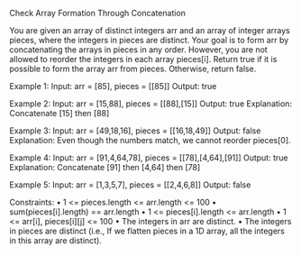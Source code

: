 Check Array Formation Through Concatenation

You are given an array of distinct integers arr and an array of integer arrays pieces, where the integers in pieces are distinct. 
Your goal is to form arr by concatenating the arrays in pieces in any order. 
However, you are not allowed to reorder the integers in each array pieces[i].
Return true if it is possible to form the array arr from pieces. Otherwise, return false.


Example 1:
 Input: arr = [85], pieces = [[85]]
 Output: true

Example 2:
 Input: arr = [15,88], pieces = [[88],[15]]
 Output: true
 Explanation: Concatenate [15] then [88]
 
Example 3:
 Input: arr = [49,18,16], pieces = [[16,18,49]]
 Output: false
 Explanation: Even though the numbers match, we cannot reorder pieces[0].

Example 4:
 Input: arr = [91,4,64,78], pieces = [[78],[4,64],[91]]
 Output: true
 Explanation: Concatenate [91] then [4,64] then [78]

Example 5:
 Input: arr = [1,3,5,7], pieces = [[2,4,6,8]]
 Output: false

Constraints:
•	1 <= pieces.length <= arr.length <= 100
•	sum(pieces[i].length) == arr.length
•	1 <= pieces[i].length <= arr.length
•	1 <= arr[i], pieces[i][j] <= 100
•	The integers in arr are distinct.
•	The integers in pieces are distinct (i.e., If we flatten pieces in a 1D array, all the integers in this array are distinct).
